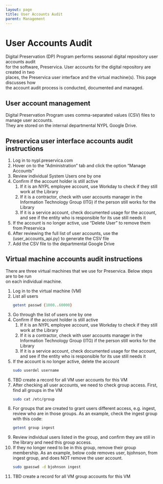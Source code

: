 ```yaml
---
layout: page
title: User Accounts Audit
parent: Management
---
```

# User Accounts Audit

Digital Preservation (DP) Program performs seasonal digital repository user accounts audit  
for the software, Preservica. User accounts for the digital repository are created in two  
places, the Preservica user interface and the virtual machine(s). This page discusses how  
the account audit process is conducted, documented and managed.

## User account management

Digital Preservation Program uses comma-separated values (CSV) files to manage user accounts.  
They are stored on the internal departmental NYPL Google Drive.

## Preservica user interface accounts audit instructions

1. Log in to nypl.preservica.com
2. Hover on to the “Administration” tab and click the option “Manage Accounts”
3. Review individual System Users one by one
4. Confirm if the account holder is still active
   1. If it is an NYPL employee account, use Workday to check if they still work at the Library
   2. If it is a contractor, check with user accounts manager in the Information Technology Group (ITG) if the person still works for the Library
   3. If it is a service account, check documented usage for the account, and see if the entity who is responsible for its use still needs it
5. If the account is no longer active, use “Delete User” to remove them from Preservica
6. After reviewing the full list of user accounts, use the (user_accounts_api.py) to generate the CSV file
7. Add the CSV file to the departmental Google Drive

## Virtual machine accounts audit instructions

There are three virtual machines that we use for Preservica. Below steps are to be run  
on each individual machine.

1. Log in to the virtual machine (VM)
2. List all users
    ```sh
    getent passwd {1000..60000}
    ```
3. Go through the list of users one by one
4. Confirm if the account holder is still active
   1. If it is an NYPL employee account, use Workday to check if they still work at the Library
   2. If it is a contractor, check with user accounts manager in the Information Technology Group (ITG) if the person still works for the Library
   3. If it is a service account, check documented usage for the account, and see if the entity who is responsible for its use still needs it
5. If the account is no longer active, delete the account
    ```sh
    sudo userdel username
    ```
6. TBD create a record for all VM user accounts for this VM
7. After checking all user accounts, we need to check group access. First, find all groups in the VM
    ```sh
    sudo cat /etc/group
    ```
8. For groups that are created to grant users different access, e.g. ingest, review who are in those
    groups. As an example, check the ingest group with this code:
    ```sh
    getent group ingest
    ```
9. Review individual users listed in the group, and confirm they are still in the library and need this group access.
10. If they no longer need to be in this group, remove their group membership. As an example, below code removes user, bjohnson, from ingest group, and does NOT remove the user account.
    ```sh
    sudo gpasswd -d bjohnson ingest
    ```
11. TBD create a record for all VM group accounts for this VM
